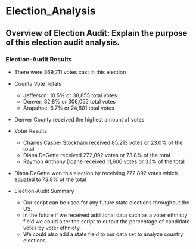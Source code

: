 # Election_Analysis

## Overview of Election Audit: Explain the purpose of this election audit analysis.

### Election-Audit Results

* There were 369,711 votes cast in this election

* County Vote Totals
   * Jefferson: 10.5% or 38,855 total votes
   * Denver: 82.8% or 306,055 total votes
   * Arapahoe: 6.7% or 24,801 total votes

* Denver County received the highest amount of votes

* Voter Results
	* Charles Casper Stockham received 85,213 votes or 23.0% of the total
	* Diana DeGette received 272,892 votes or 73.8% of the total
	* Raymon Anthony Doane received 11,606 votes or 3.1% of the total

* Diana DeGette won this election by receiving 272,892 votes which equated to 73.8% of the total

* Election-Audit Summary
  * Our script can be used for any future state elections throughout the US.
  * In the future if we received additional data such as a voter ethnicty field we could alter the script to output the percentage of candidate votes by voter ethnicty.  
  * We could also add a state field to our data set to analyze country elections.
